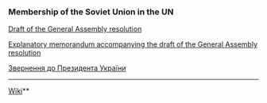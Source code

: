### Membership of the Soviet Union in the UN 

[Draft of the General Assembly resolution](https://github.com/ageyev/un-su/blob/main/GA_Resolution.md)

[Explanatory memorandum accompanying the draft of the General Assembly resolution](https://github.com/ageyev/un-su/blob/main/Explanatory_memorandum.md)

[Звернення до Президента України](https://github.com/ageyev/un-su/blob/main/Zvernennya_do_Prezydenta.md)

---------- 

[Wiki](https://github.com/ageyev/un-su/wiki)**



